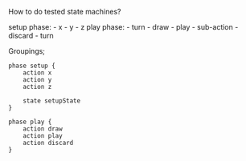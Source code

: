 How to do tested state machines?

setup phase:
    - x
    - y
    - z
play phase:
    - turn
      - draw
      - play
        - sub-action
      - discard
    - turn


Groupings;
```
phase setup {
    action x
    action y
    action z

    state setupState
}

phase play {
    action draw
    action play
    action discard
}
```